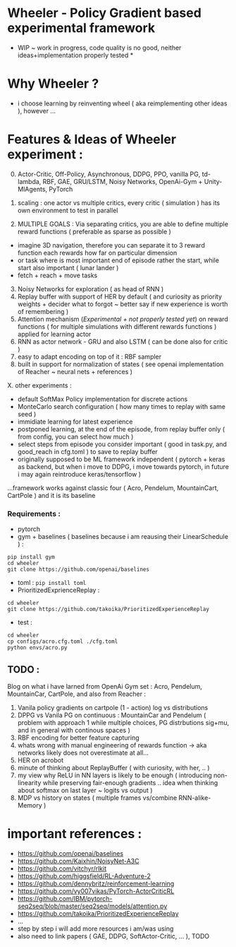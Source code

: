 # Wheeler - Policy Gradient based experimental framework
* WIP ~ work in progress, code quality is no good, neither ideas+implementation properly tested *

Why Wheeler ? 
===
+ i choose learning by reinventing wheel ( aka reimplementing other ideas ), however ...

Features & Ideas of Wheeler experiment : 
===
0. Actor-Critic, Off-Policy, Asynchronous, DDPG, PPO, vanilla PG, td-lambda, RBF, GAE, GRU/LSTM, Noisy Networks, OpenAi-Gym + Unity-MlAgents, PyTorch

1. scaling : one actor vs multiple critics, every critic ( simulation ) has its own environment to test in parallel
2. MULTIPLE GOALS : Via separating critics, you are able to define multiple reward functions ( preferable as sparse as possible )
  * imagine 3D navigation, therefore you can separate it to 3 reward function each rewards how far on particular dimension
  * or task where is most important end of episode rather the start, while start also important ( lunar lander )
  * fetch + reach + move tasks

3. Noisy Networks for exploration ( as head of RNN )
4. Replay buffer with support of HER by default ( and curiosity as priority weights + decider what to forgot ~ better say if new experience is worth of remembering )
5. Attention mechanism (*Experimental + not properly tested yet*) on reward functions ( for multiple simulations with different rewards functions ) applied for learning actor
6. RNN as actor network - GRU and also LSTM ( can be done also for critic )
7. easy to adapt encoding on top of it : RBF sampler
8. built in support for normalization of states ( see openai implementation of Reacher ~ neural nets + references )

X. other experiments : 
  + default SoftMax Policy implementation for discrete actions
  + MonteCarlo search configuration ( how many times to replay with same seed )
  + immidiate learning for latest experience
  + postponed learning, at the end of the episode, from replay buffer only ( from config, you can select how much )
  + select steps from episode you consider important ( good in task.py, and good_reach in cfg.toml ) to save to replay buffer
  + originally supposed to be ML framework independent ( pytorch + keras as backend, but when i move to DDPG, i move towards pytorch, in future i may again reintroduce keras/tensorflow )

...framework works against classic four ( Acro, Pendelum, MountainCart, CartPole ) and it is its baseline

### Requirements : 
  * pytorch
  * gym + baselines ( baselines because i am reausing their LinearSchedule ) : 
  ```
  pip install gym
  cd wheeler
  git clone https://github.com/openai/baselines
  ```
  * toml : 
  ```pip install toml```
  * PrioritizedExprienceReplay : 
  ```
  cd wheeler
  git clone https://github.com/takoika/PrioritizedExperienceReplay
  ```
  * test : 
  ```
  cd wheeler
  cp configs/acro.cfg.toml ./cfg.toml
  python envs/acro.py
  ```
    

## TODO : 
Blog on what i have larned from OpenAi Gym set : Acro, Pendelum, MountainCar, CartPole, and also from Reacher :
1. Vanila policy gradients on cartpole (1 - action) log vs distributions
2. DPPG vs Vanila PG on continuous : MountainCar and Pendelum ( problem with approach 1 while multiple choices, PG distrbutions sig+mu, and in general with continous spaces )
3. RBF encoding for better feature capturing
4. whats wrong with manual engineering of rewards function -> aka networks likely does not overestimate at all...
5. HER on acrobot
6. minute of thinking about ReplayBuffer ( with curiosity, with her, .. )
7. my view why ReLU in NN layers is likely to be enough ( introducing non-linearity while preserving fair-enough gradients .. idea when thinking about softmax on last layer ~ logits vs output )
8. MDP vs history on states ( multiple frames vs/combine RNN-alike-Memory )

important references : 
===
  + https://github.com/openai/baselines
  + https://github.com/Kaixhin/NoisyNet-A3C
  + https://github.com/vitchyr/rlkit
  + https://github.com/higgsfield/RL-Adventure-2
  + https://github.com/dennybritz/reinforcement-learning
  + https://github.com/vy007vikas/PyTorch-ActorCriticRL
  + https://github.com/IBM/pytorch-seq2seq/blob/master/seq2seq/models/attention.py
  + https://github.com/takoika/PrioritizedExperienceReplay
  + ...
  + step by step i will add more resources i am/was using
  + also need to link papers ( GAE, DDPG, SoftActor-Critic, ... ), TODO
